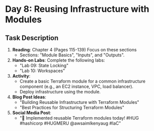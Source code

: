 # Day 8: Reusing Infrastructure with Modules

## Task Description

1. **Reading**:  Chapter 4 (Pages 115-139) Focus on these sections
   - Sections: "Module Basics", "Inputs", and "Outputs".
2. **Hands-on Labs**: Complete the following labs:
   - "Lab 09: State Locking"
   - "Lab 10: Workspaces"
3. **Activity**: 
   - Create a basic Terraform module for a common infrastructure component (e.g., an EC2 instance, VPC, load balancer).
   - Deploy infrastructure using the module.
5. **Blog Post Ideas**: 
   - "Building Reusable Infrastructure with Terraform Modules"
   - "Best Practices for Structuring Terraform Modules"
6. **Social Media Post**: 
   - "🔄 Implemented reusable Terraform modules today! #HUG #hashicorp #HUGMERU @awsaimlkenyaug #IaC"





